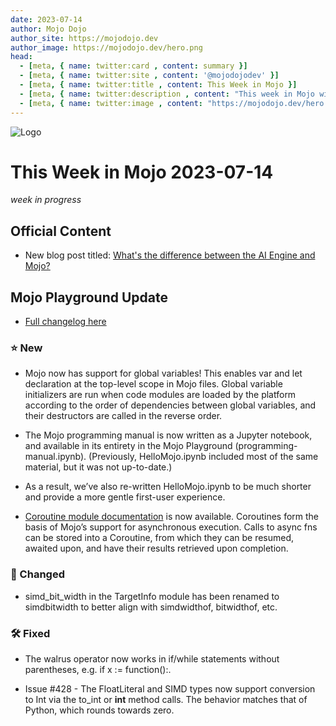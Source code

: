 ```yaml
---
date: 2023-07-14
author: Mojo Dojo
author_site: https://mojodojo.dev
author_image: https://mojodojo.dev/hero.png
head:
  - [meta, { name: twitter:card , content: summary }]
  - [meta, { name: twitter:site , content: '@mojodojodev' }]
  - [meta, { name: twitter:title , content: This Week in Mojo }]
  - [meta, { name: twitter:description , content: "This week in Mojo with language updates, community content, and everything else related to Mojo" }]
  - [meta, { name: twitter:image , content: "https://mojodojo.dev/hero.png" }]
---
```


![Logo](/hero.png)

# This Week in Mojo 2023-07-14
_week in progress_

## Official Content
- New blog post titled: [What's the difference between the AI Engine and Mojo?](https://www.modular.com/blog/whats-the-difference-between-the-ai-engine-and-mojo)

## Mojo Playground Update
- [Full changelog here](https://docs.modular.com/mojo/changelog.html)

### ⭐️ New
- Mojo now has support for global variables! This enables var and let declaration at the top-level scope in Mojo files. Global variable initializers are run when code modules are loaded by the platform according to the order of dependencies between global variables, and their destructors are called in the reverse order.

- The Mojo programming manual is now written as a Jupyter notebook, and available in its entirety in the Mojo Playground (programming-manual.ipynb). (Previously, HelloMojo.ipynb included most of the same material, but it was not up-to-date.)

- As a result, we’ve also re-written HelloMojo.ipynb to be much shorter and provide a more gentle first-user experience.

- [Coroutine module documentation](https://docs.modular.com/mojo/MojoStdlib/Coroutine.html) is now available. Coroutines form the basis of Mojo’s support for asynchronous execution. Calls to async fns can be stored into a Coroutine, from which they can be resumed, awaited upon, and have their results retrieved upon completion.

### 🦋 Changed
- simd_bit_width in the TargetInfo module has been renamed to simdbitwidth to better align with simdwidthof, bitwidthof, etc.

### 🛠️ Fixed
- The walrus operator now works in if/while statements without parentheses, e.g. if x := function():.

- Issue #428 - The FloatLiteral and SIMD types now support conversion to Int via the to_int or __int__ method calls. The behavior matches that of Python, which rounds towards zero.

